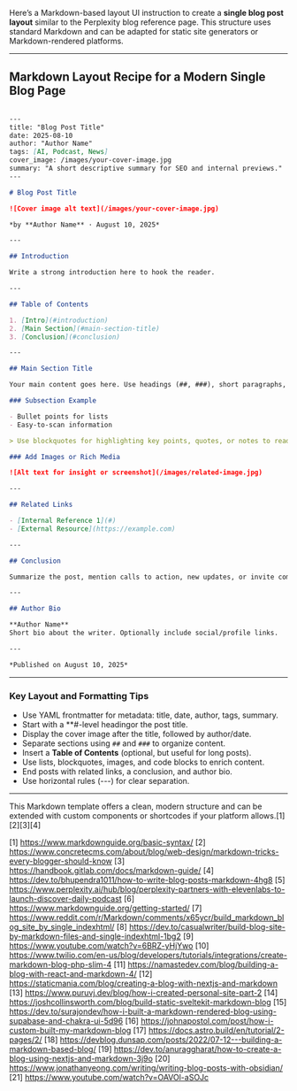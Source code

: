 Here’s a Markdown-based layout UI instruction to create a **single blog post layout** similar to the Perplexity blog reference page. This structure uses standard Markdown and can be adapted for static site generators or Markdown-rendered platforms.

***

## Markdown Layout Recipe for a Modern Single Blog Page

```markdown

---
title: "Blog Post Title"
date: 2025-08-10
author: "Author Name"
tags: [AI, Podcast, News]
cover_image: /images/your-cover-image.jpg
summary: "A short descriptive summary for SEO and internal previews."
---

# Blog Post Title

![Cover image alt text](/images/your-cover-image.jpg)

*by **Author Name** · August 10, 2025*

---

## Introduction

Write a strong introduction here to hook the reader.

---

## Table of Contents

1. [Intro](#introduction)
2. [Main Section](#main-section-title)
3. [Conclusion](#conclusion)

---

## Main Section Title

Your main content goes here. Use headings (##, ###), short paragraphs, and visuals to break up the text.

### Subsection Example

- Bullet points for lists
- Easy-to-scan information

> Use blockquotes for highlighting key points, quotes, or notes to readers.

### Add Images or Rich Media

![Alt text for insight or screenshot](/images/related-image.jpg)

---

## Related Links

- [Internal Reference 1](#)
- [External Resource](https://example.com)

---

## Conclusion

Summarize the post, mention calls to action, new updates, or invite comments.

---

## Author Bio

**Author Name**  
Short bio about the writer. Optionally include social/profile links.

---

*Published on August 10, 2025*

```

***

### Key Layout and Formatting Tips

- Use YAML frontmatter for metadata: title, date, author, tags, summary.
- Start with a **#-level headingor the post title.
- Display the cover image after the title, followed by author/date.
- Separate sections using `##` and `###` to organize content.
- Insert a **Table of Contents** (optional, but useful for long posts).
- Use lists, blockquotes, images, and code blocks to enrich content.
- End posts with related links, a conclusion, and author bio.
- Use horizontal rules (---) for clear separation.

***

This Markdown template offers a clean, modern structure and can be extended with custom components or shortcodes if your platform allows.[1][2][3][4]

[1] https://www.markdownguide.org/basic-syntax/
[2] https://www.concretecms.com/about/blog/web-design/markdown-tricks-every-blogger-should-know
[3] https://handbook.gitlab.com/docs/markdown-guide/
[4] https://dev.to/bhupendra1011/how-to-write-blog-posts-markdown-4hg8
[5] https://www.perplexity.ai/hub/blog/perplexity-partners-with-elevenlabs-to-launch-discover-daily-podcast
[6] https://www.markdownguide.org/getting-started/
[7] https://www.reddit.com/r/Markdown/comments/x65ycr/build_markdown_blog_site_by_single_indexhtml/
[8] https://dev.to/casualwriter/build-blog-site-by-markdown-files-and-single-indexhtml-1bg2
[9] https://www.youtube.com/watch?v=6BRZ-yHjYwo
[10] https://www.twilio.com/en-us/blog/developers/tutorials/integrations/create-markdown-blog-php-slim-4
[11] https://namastedev.com/blog/building-a-blog-with-react-and-markdown-4/
[12] https://staticmania.com/blog/creating-a-blog-with-nextjs-and-markdown
[13] https://www.puruvj.dev/blog/how-i-created-personal-site-part-2
[14] https://joshcollinsworth.com/blog/build-static-sveltekit-markdown-blog
[15] https://dev.to/surajondev/how-i-built-a-markdown-rendered-blog-using-supabase-and-chakra-ui-5d96
[16] https://johnapostol.com/post/how-i-custom-built-my-markdown-blog
[17] https://docs.astro.build/en/tutorial/2-pages/2/
[18] https://devblog.dunsap.com/posts/2022/07-12---building-a-markdown-based-blog/
[19] https://dev.to/anuraggharat/how-to-create-a-blog-using-nextjs-and-markdown-3j9o
[20] https://www.jonathanyeong.com/writing/writing-blog-posts-with-obsidian/
[21] https://www.youtube.com/watch?v=OAVOl-aSOJc
